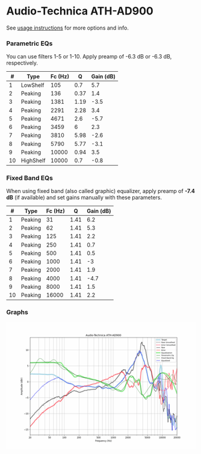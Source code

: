 # Audio-Technica ATH-AD900
See [usage instructions](https://github.com/jaakkopasanen/AutoEq#usage) for more options and info.

### Parametric EQs
You can use filters 1-5 or 1-10. Apply preamp of -6.3 dB or -6.3 dB, respectively.

|   # | Type      |   Fc (Hz) |    Q |   Gain (dB) |
|-----|-----------|-----------|------|-------------|
|   1 | LowShelf  |       105 | 0.7  |         5.7 |
|   2 | Peaking   |       136 | 0.37 |         1.4 |
|   3 | Peaking   |      1381 | 1.19 |        -3.5 |
|   4 | Peaking   |      2291 | 2.28 |         3.4 |
|   5 | Peaking   |      4671 | 2.6  |        -5.7 |
|   6 | Peaking   |      3459 | 6    |         2.3 |
|   7 | Peaking   |      3810 | 5.98 |        -2.6 |
|   8 | Peaking   |      5790 | 5.77 |        -3.1 |
|   9 | Peaking   |     10000 | 0.94 |         3.5 |
|  10 | HighShelf |     10000 | 0.7  |        -0.8 |

### Fixed Band EQs
When using fixed band (also called graphic) equalizer, apply preamp of **-7.4 dB** (if available) and set gains manually with these parameters.

|   # | Type    |   Fc (Hz) |    Q |   Gain (dB) |
|-----|---------|-----------|------|-------------|
|   1 | Peaking |        31 | 1.41 |         6.2 |
|   2 | Peaking |        62 | 1.41 |         5.3 |
|   3 | Peaking |       125 | 1.41 |         2.2 |
|   4 | Peaking |       250 | 1.41 |         0.7 |
|   5 | Peaking |       500 | 1.41 |         0.5 |
|   6 | Peaking |      1000 | 1.41 |        -3   |
|   7 | Peaking |      2000 | 1.41 |         1.9 |
|   8 | Peaking |      4000 | 1.41 |        -4.7 |
|   9 | Peaking |      8000 | 1.41 |         1.5 |
|  10 | Peaking |     16000 | 1.41 |         2.2 |

### Graphs
![](./Audio-Technica%20ATH-AD900.png)
